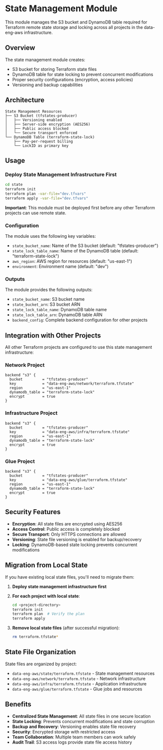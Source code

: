 # State Management Module

This module manages the S3 bucket and DynamoDB table required for Terraform remote state storage and locking across all projects in the data-eng-aws infrastructure.

## Overview

The state management module creates:
- S3 bucket for storing Terraform state files
- DynamoDB table for state locking to prevent concurrent modifications
- Proper security configurations (encryption, access policies)
- Versioning and backup capabilities

## Architecture

```
State Management Resources
├── S3 Bucket (tfstates-producer)
│   ├── Versioning enabled
│   ├── Server-side encryption (AES256)
│   ├── Public access blocked
│   └── Secure transport enforced
└── DynamoDB Table (terraform-state-lock)
    ├── Pay-per-request billing
    └── LockID as primary key
```

## Usage

### Deploy State Management Infrastructure First

```bash
cd state
terraform init
terraform plan -var-file="dev.tfvars"
terraform apply -var-file="dev.tfvars"
```

**Important**: This module must be deployed first before any other Terraform projects can use remote state.

### Configuration

The module uses the following key variables:

- `state_bucket_name`: Name of the S3 bucket (default: "tfstates-producer")
- `state_lock_table_name`: Name of the DynamoDB table (default: "terraform-state-lock")
- `aws_region`: AWS region for resources (default: "us-east-1")
- `environment`: Environment name (default: "dev")

### Outputs

The module provides the following outputs:

- `state_bucket_name`: S3 bucket name
- `state_bucket_arn`: S3 bucket ARN
- `state_lock_table_name`: DynamoDB table name
- `state_lock_table_arn`: DynamoDB table ARN
- `backend_config`: Complete backend configuration for other projects

## Integration with Other Projects

All other Terraform projects are configured to use this state management infrastructure:

### Network Project
```hcl
backend "s3" {
  bucket         = "tfstates-producer"
  key            = "data-eng-aws/network/terraform.tfstate"
  region         = "us-east-1"
  dynamodb_table = "terraform-state-lock"
  encrypt        = true
}
```

### Infrastructure Project
```hcl
backend "s3" {
  bucket         = "tfstates-producer"
  key            = "data-eng-aws/infra/terraform.tfstate"
  region         = "us-east-1"
  dynamodb_table = "terraform-state-lock"
  encrypt        = true
}
```

### Glue Project
```hcl
backend "s3" {
  bucket         = "tfstates-producer"
  key            = "data-eng-aws/glue/terraform.tfstate"
  region         = "us-east-1"
  dynamodb_table = "terraform-state-lock"
  encrypt        = true
}
```

## Security Features

- **Encryption**: All state files are encrypted using AES256
- **Access Control**: Public access is completely blocked
- **Secure Transport**: Only HTTPS connections are allowed
- **Versioning**: State file versioning is enabled for backup/recovery
- **Locking**: DynamoDB-based state locking prevents concurrent modifications

## Migration from Local State

If you have existing local state files, you'll need to migrate them:

1. **Deploy state management infrastructure first**
2. **For each project with local state**:
   ```bash
   cd <project-directory>
   terraform init
   terraform plan  # Verify the plan
   terraform apply
   ```

3. **Remove local state files** (after successful migration):
   ```bash
   rm terraform.tfstate*
   ```

## State File Organization

State files are organized by project:
- `data-eng-aws/state/terraform.tfstate` - State management resources
- `data-eng-aws/network/terraform.tfstate` - Network infrastructure
- `data-eng-aws/infra/terraform.tfstate` - Application infrastructure
- `data-eng-aws/glue/terraform.tfstate` - Glue jobs and resources

## Benefits

- **Centralized State Management**: All state files in one secure location
- **State Locking**: Prevents concurrent modifications and state corruption
- **Backup and Recovery**: Versioning enables state file recovery
- **Security**: Encrypted storage with restricted access
- **Team Collaboration**: Multiple team members can work safely
- **Audit Trail**: S3 access logs provide state file access history
